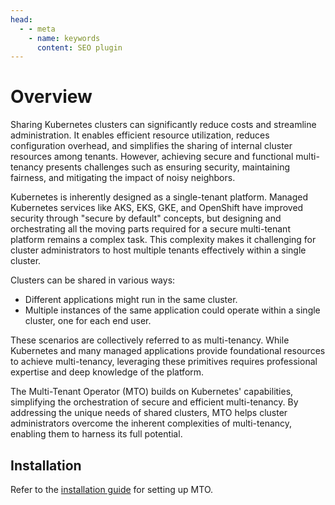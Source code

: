 ```yaml
---
head:
  - - meta
    - name: keywords
      content: SEO plugin
---
```


# Overview

[//]: # ( introduction.md, features.md)

Sharing Kubernetes clusters can significantly reduce costs and streamline administration. It enables efficient resource utilization, reduces configuration overhead, and simplifies the sharing of internal cluster resources among tenants. However, achieving secure and functional multi-tenancy presents challenges such as ensuring security, maintaining fairness, and mitigating the impact of noisy neighbors.

Kubernetes is inherently designed as a single-tenant platform. Managed Kubernetes services like AKS, EKS, GKE, and OpenShift have improved security through "secure by default" concepts, but designing and orchestrating all the moving parts required for a secure multi-tenant platform remains a complex task. This complexity makes it challenging for cluster administrators to host multiple tenants effectively within a single cluster.

Clusters can be shared in various ways:

* Different applications might run in the same cluster.
* Multiple instances of the same application could operate within a single cluster, one for each end user.

These scenarios are collectively referred to as multi-tenancy. While Kubernetes and many managed applications provide foundational resources to achieve multi-tenancy, leveraging these primitives requires professional expertise and deep knowledge of the platform.

The Multi-Tenant Operator (MTO) builds on Kubernetes' capabilities, simplifying the orchestration of secure and efficient multi-tenancy. By addressing the unique needs of shared clusters, MTO helps cluster administrators overcome the inherent complexities of multi-tenancy, enabling them to harness its full potential.

## Installation

Refer to the [installation guide](./installation/overview.md) for setting up MTO.
